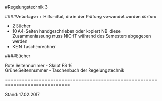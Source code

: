 #Regelungstechnik 3

####Unterlagen + Hilfsmittel, die in der Prüfung verwendet werden dürfen:
- 2 Bücher
- 10 A4-Seiten handgeschrieben oder kopiert
  NB: diese Zusammenfassung muss NICHT während des Semesters abgegeben werden
- KEIN Taschenrechner

####Bücher

Rote Seitennummer - Skript FS 16  
Grüne Seitennummer - Taschenbuch der Regelungstechnik 

=============================================================================

Stand: 17.02.2017
